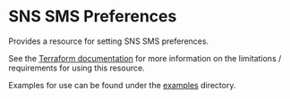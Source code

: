 # SNS SMS Preferences

Provides a resource for setting SNS SMS preferences.

See the [Terraform documentation](https://registry.terraform.io/providers/hashicorp/aws/latest/docs/resources/sns_sms_preferences) for more information on the limitations / requirements for using this resource.

Examples for use can be found under the [examples](./examples) directory.

<!-- BEGINNING OF PRE-COMMIT-TERRAFORM DOCS HOOK -->

<!-- END OF PRE-COMMIT-TERRAFORM DOCS HOOK -->
